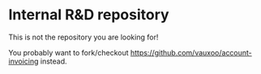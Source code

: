 Internal R&D repository
=======================
 
This is not the repository you are looking for!
 
You probably want to fork/checkout https://github.com/vauxoo/account-invoicing instead.

